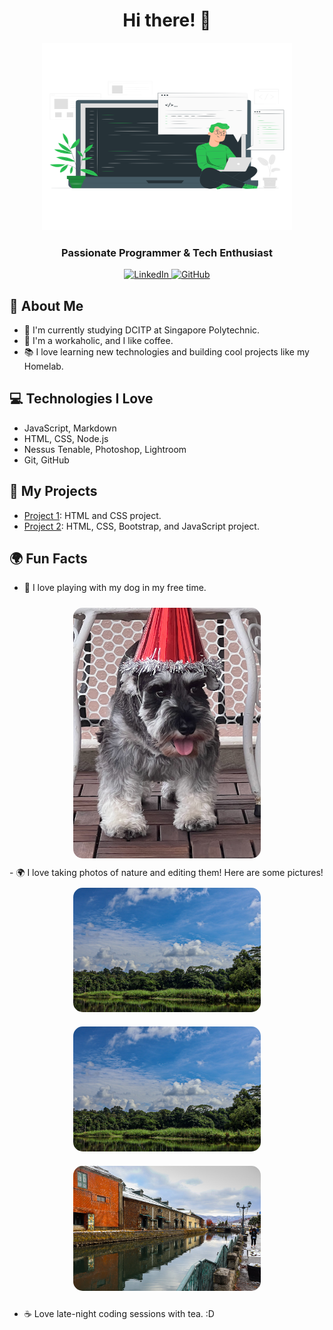 <h1 align="center">Hi there! 👋</h1>
<div align="center">
  <img src="ProgrammingPIC.png" alt="Your Name" width="400" height="300"/>
</div>

<h3 align="center">Passionate Programmer & Tech Enthusiast</h3>

<p align="center">
  <a href="https://www.linkedin.com/in/stanly-lau">
    <img src="https://img.shields.io/badge/LinkedIn-%230077B5.svg?&style=for-the-badge&logo=linkedin&logoColor=white" alt="LinkedIn">
  </a>
  <a href="https://github.com/StepSisStuck">
    <img src="https://img.shields.io/badge/GitHub-%23121011.svg?&style=for-the-badge&logo=github&logoColor=white" alt="GitHub">
  </a>
</p>

## 🚀 About Me

- 🌱 I'm currently studying DCITP at Singapore Polytechnic.
- 💼 I'm a workaholic, and I like coffee.
- 📚 I love learning new technologies and building cool projects like my Homelab.

## 💻 Technologies I Love

- JavaScript, Markdown
- HTML, CSS, Node.js
- Nessus Tenable, Photoshop, Lightroom
- Git, GitHub

## 🌟 My Projects

- [Project 1](https://stepsisstuck.github.io/CA1-FED-SP-Y1/): HTML and CSS project.
- [Project 2](https://stepsisstuck.github.io/CA2-FED-SP-Y1/): HTML, CSS, Bootstrap, and JavaScript project.

## 🌍 Fun Facts

- 🐶 I love playing with my dog in my free time.
<div align="center">
  <img src="IMG_7922.JPG" alt="Nature 1" width="300" style="border-radius: 15px; margin: 10px;">
</div>
- 🌍 I love taking photos of nature and editing them!
Here are some pictures! 
<div align="center">
  <img src="Nature_Pulu.jpg" alt="Nature 1" width="300" style="border-radius: 15px; margin: 10px;">
  <img src="Nature_Pulu.jpg" alt="Nature 2" width="300" style="border-radius: 15px; margin: 10px;">
  <img src="Buildings_Japan.jpg" alt="Buildings in Japan" width="300" style="border-radius: 15px; margin: 10px;">
</div>

- ☕ Love late-night coding sessions with tea. :D



